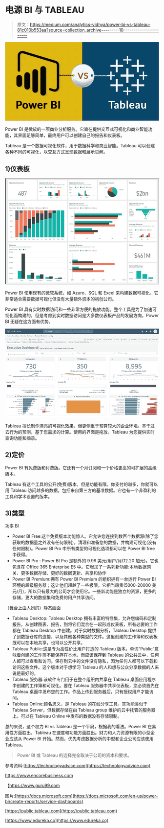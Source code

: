 # 电源 BI 与 TABLEAU

> 原文：<https://medium.com/analytics-vidhya/power-bi-vs-tableau-81c010b553aa?source=collection_archive---------10----------------------->

![](img/2570cc908121911706d82e30e8ec4d1f.png)

Power BI 是微软的一项商业分析服务。它旨在提供交互式可视化和商业智能功能，其界面足够简单，最终用户可以创建自己的报告和仪表板。

Tableau 是一个数据可视化软件，用于数据科学和商业智能。Tableau 可以创建各种不同的可视化，以交互方式呈现数据和展示见解。

## 1)仪表板

![](img/f4e7ea59436195a35434e89437ced72d.png)

Power BI 使用现有的微软系统，如 Azure、SQL 和 Excel 来构建数据可视化。它非常适合需要数据可视化但没有大量额外资本的初创公司。

Power BI 具有实时数据访问和一些非常方便的拖放功能。整个工具是为了加速可视化而构建的，但是考虑到实时数据访问是大多数仪表板产品的发展方向，Power BI 无疑在这方面有优势。

![](img/2f3cac015d99cc3c59903444d1b65969.png)

Tableau 擅长制作漂亮的可视化效果，但更侧重于预算较大的企业环境。基于过去行为的预测，基于您需求的计算。使用的界面是拖放。Tableau 为您提供实时查询功能和摘录。

## 2)定价

Power BI 有免费版和付费版。它还有一个月订阅和一个价格更高的可扩展的高级版本。

Tableau 有这个工具的公开(免费)版本，但是功能有限。你支付的越多，你就可以用 Tableau 访问越多的数据，包括来自第三方的基准数据。它也有一个非盈利的工具和学术设置的版本。

## 3)类型

功率 BI

*   Power BI Free:这个免费版本功能惊人。它允许您连接到数百个数据源(除了您获取的数据量之外没有任何限制)，清理和准备您的数据，并构建可视化(没有任何限制)。Power BI Pro 中所有类型的可视化选项都可以在 Power BI free 中获得。
*   Power BI Pro : Power BI Pro 是额外的 9.99 美元/用户/月(12.20 加元)。它也包含在 Office 365 Enterprise E5 中。它增加了一系列新功能:本地数据网关、更多数据存储、更好的数据更新、共享和协作
*   Power BI Premium:拥有 Power BI Premium 的组织拥有一台运行 Power BI 环境的超级服务器；这让他们超越了一些极限。它相当昂贵(5000-20000 美元/月)，所以只有最大的公司才会使用它。一些新功能是独立的资源，更多的存储，更大的数据集和免费的用户共享访问。

（舞台上由人扮的）静态画面

*   Tableau Desktop: Tableau Desktop 拥有丰富的特性集，允许您编码和定制报告。从创建图表、报告，到将它们混合在一起形成仪表板，所有必要的工作都在 Tableau Desktop 中创建。对于实时数据分析，Tableau Desktop 提供了到数据仓库的连接，以及其他各种类型的文件。这里创建的工作簿和仪表板既可以在本地共享，也可以公开共享。
*   Tableau Public:这是专为高性价比用户打造的 Tableau 版本。单词“Public”意味着创建的工作簿不能保存在本地，而应该保存到 Tableau 的公共云中，任何人都可以查看和访问。保存到云中的文件没有隐私，因为任何人都可以下载和访问这些文件。这个版本对于想学习 Tableau 的人和想与公众分享数据的人来说是最好的。
*   Tableau 服务器:该软件专门用于在整个组织内共享在 Tableau 桌面应用程序中创建的工作簿和可视化。要在 Tableau 服务器中共享仪表板，您必须首先在 Tableau 桌面中发布您的工作。作品上传到服务器后，只有授权用户才能访问。
*   Tableau Online:顾名思义，是 Tableau 的在线分享工具。其功能类似于 Tableau Server，但数据存储在由 Tableau group 维护的云中托管的服务器上。可以在 Tableau Online 中发布的数据没有存储限制。

总的来说，这个权力 BI vs Tableau 是一个平局，根据我的看法。Power BI 在易用性方面胜出，Tableau 在速度和功能方面胜出。财力和人力资源有限的小型企业应该从 Power BI 开始。然而，优先考虑数据分析的中型和企业公司应该使用 Tableau。

> Power BI 或 Tableau 的选择完全取决于公司的资本和要求。

参考资料:[https://technologyadvice.com](https://technologyadvice.com)

https://www.encorebusiness.com

【https://www.guru99.com 

图片:[https://docs.microsoft.com](https://docs.microsoft.com/en-us/power-bi/create-reports/service-dashboards)

[https://public.tableau.com](https://public.tableau.com)

[https://www.edureka.co](https://www.edureka.co)
